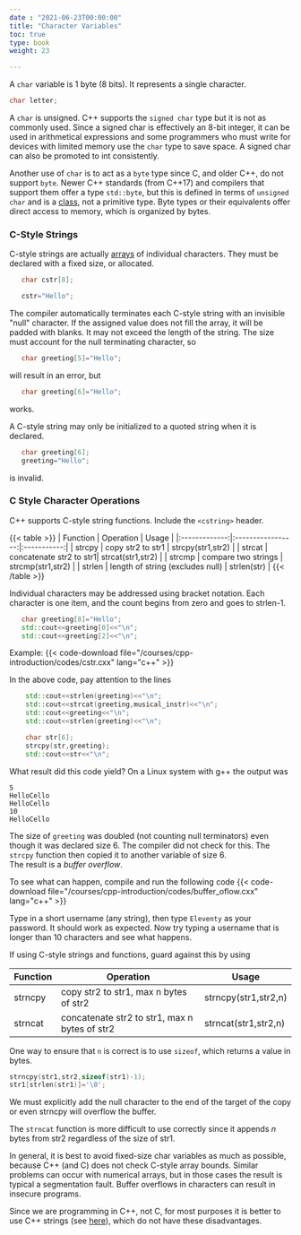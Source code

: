 ```yaml
---
date : "2021-06-23T00:00:00"
title: "Character Variables"
toc: true
type: book
weight: 23

---
```


A `char` variable is 1 byte (8 bits).  It represents a single character.
```c++
char letter;
```

A `char` is unsigned.  C++ supports the `signed char` type but it is not as commonly used.  Since a signed char is effectively an 8-bit integer, it can be used in arithmetical expressions and some programmers who must write for devices with limited memory use the `char` type to save space.  A signed char can also be promoted to int consistently. 

Another use of `char` is to act as a `byte` type since C, and older C++, do not support `byte`.  Newer C++ standards (from C++17) and compilers that support them offer a type `std::byte`, but this is defined in terms of `unsigned char` and is a [class](/courses/cpp-introduction/classes), not a primitive type.
Byte types or their equivalents offer direct access to memory, which is organized by bytes.

### C-Style Strings

C-style strings are actually [arrays](/courses/cpp-introduction/arrays_vecs) of individual characters.  They must be declared with a fixed size, or allocated.
```c++
   char cstr[8];

   cstr="Hello";
```
The compiler automatically terminates each C-style string with an invisible "null" character.  If the assigned value does not fill the array, it will be padded with blanks.  It may not exceed the length of the string.  The size must account for the null terminating character, so
```c++
   char greeting[5]="Hello";
```
will result in an error, but 
```c++
   char greeting[6]="Hello";
```
works.

A C-style string may only be initialized to a quoted string when it is declared.
```c++
   char greeting[6];
   greeting="Hello";
```
is invalid. 

### C Style Character Operations

C++ supports C-style string functions.  Include the `<cstring>` header.

{{< table >}}
|    Function   |      Operation    |   Usage     |
|:-------------:|:-----------------:|:-----------:|
|   strcpy      |  copy str2 to str1 |  strcpy(str1,str2)  |
|   strcat      |  concatenate str2 to str1|  strcat(str1,str2)  |
|   strcmp      |  compare two strings |  strcmp(str1,str2)  |
|   strlen      |  length of string (excludes null)  |  strlen(str)  |
{{< /table >}}

Individual characters may be addressed using bracket notation.  Each character is one item, and the count begins from zero and goes to strlen-1.
```c++
   char greeting[8]="Hello";
   std::cout<<greeting[0]<<"\n";
   std::cout<<greeting[2]<<"\n";
```

Example:
{{< code-download file="/courses/cpp-introduction/codes/cstr.cxx" lang="c++" >}}

In the above code, pay attention to the lines
```c++
    std::cout<<strlen(greeting)<<"\n";
    std::cout<<strcat(greeting,musical_instr)<<"\n";
    std::cout<<greeting<<"\n";
    std::cout<<strlen(greeting)<<"\n";

    char str[6];
    strcpy(str,greeting);
    std::cout<<str<<"\n";
```
What result did this code yield?  On a Linux system with g++ the output was
```no-highlight
5
HelloCello
HelloCello
10
HelloCello
```
The size of `greeting` was doubled (not counting null terminators) even though it was declared size 6.  The compiler did not check for this.  The `strcpy` function then copied it to another variable of size 6.  
The result is a _buffer overflow_.  

To see what can happen, compile and run the following code
{{< code-download file="/courses/cpp-introduction/codes/buffer_oflow.cxx" lang="c++" >}}

Type in a short username (any string), then type `Eleventy` as your password. It should work as expected.  Now try typing a username that is longer than 10 characters and see what happens.

If using C-style strings and functions, guard against this by using

|    Function    |      Operation    |   Usage     |
|--------------|-------------------|-------------|
|   strncpy      |  copy str2 to str1, max n bytes of str2 |  strncpy(str1,str2,n)  |
|   strncat      |  concatenate str2 to str1, max n bytes of str2|  strncat(str1,str2,n)  |

One way to ensure that `n` is correct is to use `sizeof`, which returns a value in bytes.
```c++
strncpy(str1,str2,sizeof(str1)-1);
str1[strlen(str1)]='\0';
```
We must explicitly add the null character to the end of the target of the copy or even strncpy will overflow the buffer.

The `strncat` function is more difficult to use correctly since it appends $n$ bytes from str2 regardless of the size of str1.  

In general, it is best to avoid fixed-size char variables as much as possible, because C++ (and C) does not check C-style array bounds. Similar problems can occur with numerical arrays, but in those cases the result is typical a segmentation fault. Buffer overflows in characters can result in insecure programs.

Since we are programming in C++, not C, for most purposes it is better to use C++ strings (see [here](/courses/cpp-introduction/encodings_strings#strings)),
which do not have these disadvantages.

